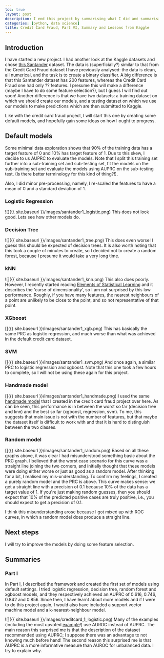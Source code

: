 ```yaml
---
toc: true
layout: post
description: I end this project by summarising what I did and summarising what I learnt by having a look at other people's examples on Kaggle.
categories: [python, data science]
title: Credit Card Fraud, Part VI, Summary and Lessons from Kaggle
---
```

## Introduction
I have started a new project. I had another look at the Kaggle datasets and chose [this Santander]() dataset. The data is (superficially?) similar to that from the Credit Card Fraud dataset I have previously analysed: the data is clean, all numerical, and the task is to create a binary classifier.  A big difference is that this Santander dataset has 200 features, whereas the Credit Card Fraud one had only ?? features. I presume this will make a difference (maybe I have to do some feature selection?), but I guess I will find out soon! Another difference is that we have two datasets: a training dataset on which we should create our models, and a testing dataset on which we use our models to make predictions which are then submitted to Kaggle.

Like with the credit card fraud project, I will start this one by creating some default models, and hopefully gain some ideas on how I ought to progress. 

## Default models
Some minimal data exploration shows that 90% of the training data has a target feature of 0 and 10% has target feature of 1. Due to this skew, I decide to us AUPRC to evaluate the models. Note that I split this training set further into a sub-training set and sub-testing set, fit the models on the sub-training set and evaluate the models using AUPRC on the sub-testing test. (Is there better terminology for this kind of thing?!).

Also, I did minor pre-processing, namely, I re-scaled the features to have a mean of 0 and a standard deviation of 1.

### Logistic Regression
![]({{ site.baseurl }}/images/santander1_logistic.png)
This does not look good. Lets see how other models do.

### Decision Tree
![]({{ site.baseurl }}/images/santander1_tree.png)
This does even worse! I guess this should be expected of decision trees. It is also worth noting that this took a couple of minutes to create, so I decided not to create a random forest, because I presume it would take a very long time.

### kNN
![]({{ site.baseurl }}/images/santander1_knn.png)
This also does poorly. However, I recently started reading [Elements of Statistical Learning]() and it describes the 'curse of dimensionality', so I am not surprised by this low performance. Roughly, if you have many features, the nearest neighbours of a point are unlikely to be close to the point, and so not representative of that point.

### XGboost
[]({{ site.baseurl }}/images/santander1_xgb.png)
This has basically the same PRC as logistic regression, and much worse than what was achieved in the default credit card dataset.

### SVM
[]({{ site.baseurl }}/images/santander1_svm.png)
And once again, a similar PRC to logistic regression and xgboost. Note that this one took a few hours to complete, so I will not be using these again for this project.

### Handmade model
[]({{ site.baseurl }}/images/santander1_handmade.png)
I used the same [handmade model]() that I created in the credit card fraud project over here. As can be seen, this performance is in between the worst so far (decision tree and knn) and the best so far (xgboost, regression, svm). To me, this suggests that main issue is not with the number of features, but that maybe the dataset itself is difficult to work with and that it is hard to distinguish between the two classes.

### Random model
[]({{ site.baseurl }}/images/santander1_random.png)
Based on all these graphs above, it was clear I had misunderstood something basic about the PRC graph. I believed that the worst case scenario for this curve was a straight line joining the two corners, and initially thought that these models were doing either worse or just as good as a random model. After thinking for a bit, I realised my mis-understanding. To confirm my feelings, I created a purely random model and the PRC is above. This curve makes sense: we get a straight line with a precision of 0.1 because 10% of the data has a target value of 1. If you're just making random guesses, then you should expect that 10% of the predicted positive cases are truly positive, i.e., you should expect to get a precision of 0.1.

I think this misunderstanding arose because I got mixed up with ROC curves, in which a random model does produce a straight line.

## Next steps
I will try to improve the models by doing some feature selection. 












## Summaries
### Part I
In Part I, I described the framework and created the first set of models using default settings. I tried logistic regression, decision tree, random forest and xgboost models, and they respectively achieved an AUPRC of 0.616, 0.746, 0.842 and 0.856. Since then, I have learnt about more models and if I were to do this project again, I would also have included a support vector machine model and a k-nearest-neighbour model.

![]({{ site.baseurl }}/images/creditcard_1_logistic.png)
Many of the examples (including the most upvoted [example](https://www.kaggle.com/janiobachmann/credit-fraud-dealing-with-imbalanced-datasets/notebook)!) use AUROC instead of AUPRC. The main reason this surprised me is that the description of the dataset recommended using AUPRC; I suppose there was an advantage to not knowing much before hand! The second reason this surprised me is that AUPRC is a more informative measure than AUROC for unbalanced data. I try to explain why.

